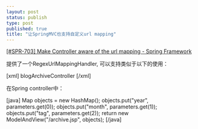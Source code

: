 ```yaml
--- 
layout: post
status: publish
type: post
published: true
title: "让SpringMVC也支持自定义url mapping"
---
```

<a href="http://opensource2.atlassian.com/projects/spring/browse/SPR-703">[#SPR-703] Make Controller aware of the url mapping - Spring Framework</a>

提供了一个RegexUrlMappingHandler, 可以支持类似于以下的使用：

[xml]
<bean id="regexUrlMapping" class="spring.handler.RegexUrlHandlerMapping">
        <property name="mappings">
<props>
    <prop key="/archive/(\d{4})/(\d{2})/(.*).html">blogArchiveController</prop>
</props>
        </property>
</bean> [/xml]

在Spring controller中：

[java]
Map objects = new HashMap();
objects.put("year", parameters.get(0));
objects.put("month", parameters.get(1));
objects.put("tag", parameters.get(2));
return new ModelAndView("/archive.jsp", objects); [/java]
